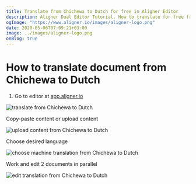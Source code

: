 ```yaml
---
title: Translate from Chichewa to Dutch for free in Aligner Editor
description: Aligner Dual Editor Tutorial. How to translate for free from Chichewa to Dutch. Aligner is multilingual document management platform. 
ogImage: "https://www.aligner.io/images/aligner-logo.png"
date: 2020-05-06T07:09:21+03:00
image: ../images/aligner-logo.png
onBlog: true
---
```


# How to translate document from Chichewa to Dutch

1. Go to editor at [app.aligner.io](https://app.aligner.io "Aligner App web page")

![translate from Chichewa to Dutch](../aligner-blank-editor.png "translate from Chichewa to Dutch")

Copy-paste content or upload content

![upload content from Chichewa to Dutch](../aligner-uploaded-document.png "upload content from Chichewa to Dutch")

Choose desired language

![choose machine translation from Chichewa to Dutch](../aligner-language-dropdown.png "choose machine translation from Chichewa to Dutch")

Work and edit 2 documents in parallel

![edit translation from Chichewa to Dutch](../aligner-double-sitded-editor.png "edit translation from Chichewa to Dutch")

